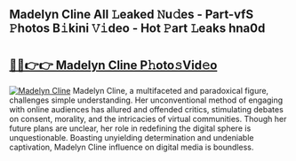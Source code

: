 ## Madelyn Cline All 𝙻eaked 𝙽u𝚍es - Part-vfS 𝙿hotos B𝚒kini 𝚅𝚒deo - Hot 𝙿art 𝙻eaks hna0d

# <h2><a href="http://ld6eota.urlbe.top/?page=Madelyn+Cline">🔗🔗👉👉 Madelyn Cline P𝚑oto𝚜Vid𝚎o</a></h2>

[![Madelyn Cline](https://i.imgur.com/eBuTRDB.gif)](http://ld6eota.urlbe.top/?page=Madelyn+Cline)
Madelyn Cline, a multifaceted and paradoxical figure, challenges simple understanding. Her unconventional method of engaging with online audiences has allured and offended critics, stimulating debates on consent, morality, and the intricacies of virtual communities. Though her future plans are unclear, her role in redefining the digital sphere is unquestionable. Boasting unyielding determination and undeniable captivation, Madelyn Cline influence on digital media is boundless.
